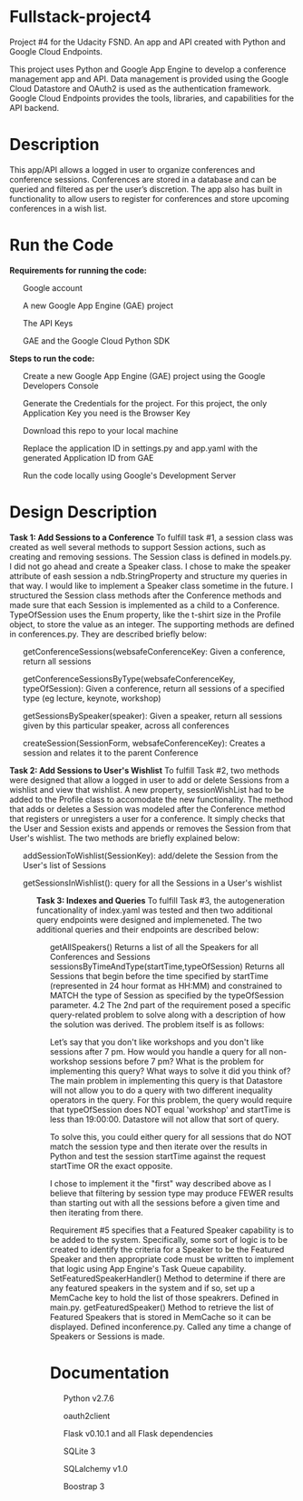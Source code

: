 # Fullstack-project4
Project #4 for the Udacity FSND. An app and API created with Python and Google Cloud Endpoints.

This project uses Python and Google App Engine to develop a conference management app and API. Data management is provided using the Google Cloud Datastore and OAuth2 is used as the authentication framework. Google Cloud Endpoints provides the tools, libraries, and capabilities for the API backend.

<h1>Description</h1>
This app/API allows a logged in user to organize conferences and conference sessions. Conferences are stored in a database and can be queried and filtered as per the user’s discretion. The app also has built in functionality to allow users to register for conferences and store upcoming conferences in a wish list.

<h1>Run the Code</h1>
<b>Requirements for running the code:</b>
<ul>Google account</ul>
<ul>A new Google App Engine (GAE) project</ul>
<ul>The API Keys</ul>
<ul>GAE and the Google Cloud Python SDK</ul>

<b>Steps to run the code:</b>
<ul>Create a new Google App Engine (GAE) project using the Google Developers Console</ul>
<ul>Generate the Credentials for the project. For this project, the only Application Key you need is the Browser Key</ul>
<ul>Download this repo to your local machine</ul>
<ul>Replace the application ID in settings.py and app.yaml with the generated Application ID from GAE</ul>
<ul>Run the code locally using Google's Development Server</ul>

<h1>Design Description</h1>
<b>Task 1: Add Sessions to a Conference</b>
To fulfill task #1, a session class was created as well several methods to support Session actions, such as creating and removing sessions. The Session class is defined in models.py. I did not go ahead and create a Speaker class. I chose to make the speaker attribute of eash session a ndb.StringProperty and structure my queries in that way. I would like to implement a Speaker class sometime in the future. I structured the Session class methods after the Conference methods and made sure that each Session is implemented as a child to a Conference. TypeOfSession uses the Enum property, like the t-shirt size in the Profile object, to store the value as an integer. 
The supporting methods are defined in conferences.py. They are described briefly below:
<ul>getConferenceSessions(websafeConferenceKey: Given a conference, return all sessions</ul>
<ul>getConferenceSessionsByType(websafeConferenceKey, typeOfSession): Given a conference, return all sessions of a specified type (eg lecture, keynote, workshop)</ul>
<ul>getSessionsBySpeaker(speaker): Given a speaker, return all sessions given by this particular speaker, across all conferences</ul>
<ul>createSession(SessionForm, websafeConferenceKey): Creates a session and relates it to the parent Conference</ul>

<b>Task 2: Add Sessions to User's Wishlist</b>
To fulfill Task #2, two methods were designed that allow a logged in user to add or delete Sessions from a wishlist and view that wishlist. A new property, sessionWishList had to be added to the Profile class to accomodate the new functionality.
The method that adds or deletes a Session was modeled after the Conference method that registers or unregisters a user for a conference. It simply checks that the User and Session exists and appends or removes the Session from that User's wishlist. The two methods are briefly explained below:
<ul>addSessionToWishlist(SessionKey): add/delete the Session from the User's list of Sessions</ul>
<ul>getSessionsInWishlist(): query for all the Sessions in a User's wishlist<ul>

<b>Task 3: Indexes and Queries</b>
To fulfill Task #3, the autogeneration funcationality of index.yaml was tested and then two additional query endpoints were designed and implemeneted. The two additional queries and their endpoints are described below:
<ul>getAllSpeakers()
Returns a list of all the Speakers for all Conferences and Sessions
sessionsByTimeAndType(startTime,typeOfSession)
Returns all Sessions that begin before the time specified by startTime (represented in 24 hour format as HH:MM) and constrained to MATCH the type of Session as specified by the typeOfSession parameter.
4.2 The 2nd part of the requirement posed a specific query-related problem to solve along with a description of how the solution was derived. The problem itself is as follows:

Let’s say that you don't like workshops and you don't like sessions after 7 pm. How would you handle a query for all non-workshop sessions before 7 pm?
What is the problem for implementing this query?
What ways to solve it did you think of?
The main problem in implementing this query is that Datastore will not allow you to do a query with two different inequality operators in the query. For this problem, the query would require that typeOfSession does NOT equal 'workshop' and startTime is less than 19:00:00. Datastore will not allow that sort of query.

To solve this, you could either query for all sessions that do NOT match the session type and then iterate over the results in Python and test the session startTime against the request startTime OR the exact opposite.

I chose to implement it the "first" way described above as I believe that filtering by session type may produce FEWER results than starting out with all the sessions before a given time and then iterating from there.

Requirement #5 specifies that a Featured Speaker capability is to be added to the system. Specifically, some sort of logic is to be created to identify the criteria for a Speaker to be the Featured Speaker and then appropriate code must be written to implement that logic using App Engine's Task Queue capability.
SetFeaturedSpeakerHandler()
Method to determine if there are any featured speakers in the system and if so, set up a MemCache key to hold the list of those speakrers.
Defined in main.py.
getFeaturedSpeaker()
Method to retrieve the list of Featured Speakers that is stored in MemCache so it can be displayed. Defined inconference.py.
Called any time a change of Speakers or Sessions is made.

<h1>Documentation</h1>
<ul>Python v2.7.6</ul>
<ul>oauth2client</ul>
<ul>Flask v0.10.1 and all Flask dependencies</ul>
<ul>SQLite 3</ul>
<ul>SQLalchemy v1.0</ul>
<ul>Boostrap 3</ul>
